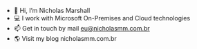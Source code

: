 - 👋 Hi, I’m Nicholas Marshall
- 💻 I work with Microsoft On-Premises and Cloud technologies
- 📫 Get in touch by mail eu@nicholasmm.com.br
- 🌎 Visit my blog nicholasmm.com.br
